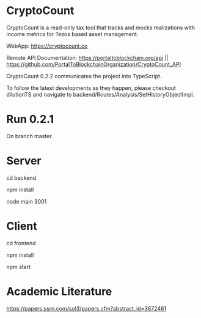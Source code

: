 # CryptoCount
CryptoCount is a read-only tax tool that tracks and mocks realizations with income metrics for Tezos based asset management.

WebApp: https://cryptocount.co

Remote API Documentation: https://portaltoblockchain.org/api || https://github.com/PortalToBlockchainOrganization/CryptoCount_API


CryptoCount 0.2.2 communicates the project into TypeScript. 

To follow the latest developments as they happen, please checkout dilutionTS and navigate to backend/Routes/Analysis/SetHistoryObjectImpl.

# Run 0.2.1

On branch master.

# Server
cd backend

npm install

node main 3001

# Client

cd frontend

npm install 

npm start

# Academic Literature

https://papers.ssrn.com/sol3/papers.cfm?abstract_id=3672461

